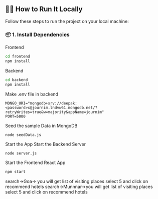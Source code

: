 ## 🧑‍💻 How to Run It Locally

Follow these steps to run the project on your local machine:

### 📦 1. Install Dependencies

Frontend
````bash
cd frontend
npm install
````

Backend
```bash
cd backend
npm install
```
Make .env file in backend
```
MONGO_URI="mongodb+srv://deepak:<password>x@journim.lndvw61.mongodb.net/?retryWrites=true&w=majority&appName=journim"
PORT=5000
```

Seed the sample Data in MongoDB
```
node seedData.js
```

Start the App
Start the Backend Server
````bash
node server.js
````
Start the Frontend React App
```bash
npm start
````

search->Goa-> you will get list of visiting places select 5 and click on recommend hotels
search->Munnnar->you will get list of visiting places select 5 and click on recommend hotels











